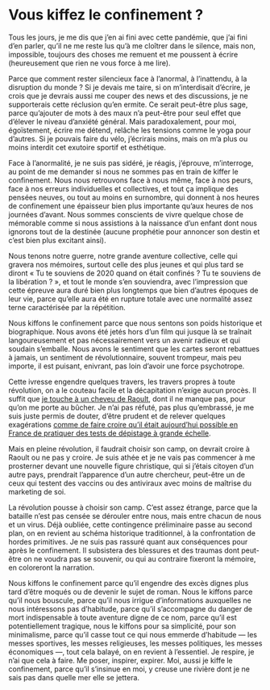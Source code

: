 # Vous kiffez le confinement ?

Tous les jours, je me dis que j’en ai fini avec cette pandémie, que j’ai fini d’en parler, qu’il ne me reste lus qu’à me cloîtrer dans le silence, mais non, impossible, toujours des choses me remuent et me poussent à écrire (heureusement que rien ne vous force à me lire).<span id="more-53714"></span>

Parce que comment rester silencieux face à l’anormal, à l’inattendu, à la disruption du monde ? Si je devais me taire, si on m’interdisait d’écrire, je crois que je devrais aussi me couper des news et des discussions, je ne supporterais cette réclusion qu’en ermite. Ce serait peut-être plus sage, parce qu’ajouter de mots à des maux n’a peut-être pour seul effet que d’élever le niveau d’anxiété général. Mais paradoxalement, pour moi, égoïstement, écrire me détend, relâche les tensions comme le yoga pour d’autres. Si je pouvais faire du vélo, j’écrirais moins, mais on m’a plus ou moins interdit cet exutoire sportif et esthétique.

Face à l’anormalité, je ne suis pas sidéré, je réagis, j’éprouve, m’interroge, au point de me demander si nous ne sommes pas en train de kiffer le confinement. Nous nous retrouvons face à nous même, face à nos peurs, face à nos erreurs individuelles et collectives, et tout ça implique des pensées neuves, ou tout au moins en surnombre, qui donnent à nos heures de confinement une épaisseur bien plus importante qu’aux heures de nos journées d’avant. Nous sommes conscients de vivre quelque chose de mémorable comme si nous assistions à la naissance d’un enfant dont nous ignorons tout de la destinée (aucune prophétie pour annoncer son destin et c’est bien plus excitant ainsi).

Nous tenons notre guerre, notre grande aventure collective, celle qui gravera nos mémoires, surtout celle des plus jeunes et qui plus tard se diront « Tu te souviens de 2020 quand on était confinés ? Tu te souviens de la libération ? », et tout le monde s’en souviendra, avec l’impression que cette épreuve aura duré bien plus longtemps que bien d’autres époques de leur vie, parce qu’elle aura été en rupture totale avec une normalité assez terne caractérisée par la répétition.

Nous kiffons le confinement parce que nous sentons son poids historique et biographique. Nous avons été jetés hors d’un film qui jusque là se traînait langoureusement et pas nécessairement vers un avenir radieux et qui soudain s’emballe. Nous avons le sentiment que les cartes seront rebattues à jamais, un sentiment de révolutionnaire, souvent trompeur, mais peu importe, il est puisant, enivrant, pas loin d’avoir une force psychotrope.

Cette ivresse engendre quelques travers, les travers propres à toute révolution, on a le couteau facile et la décapitation n’exige aucun procès. Il suffit que [je touche à un cheveu de Raoult](https://tcrouzet.com/2020/03/23/le-burn-out-frappe-les-confines/), dont il ne manque pas, pour qu’on me porte au bûcher. Je n’ai pas réfuté, pas plus qu’embrassé, je me suis juste permis de douter, d’être prudent et de relever quelques exagérations [comme de faire croire qu’il était aujourd’hui possible en France de pratiquer des tests de dépistage à grande échelle](https://www.lesechos.fr/economie-france/social/coronavirus-la-france-tente-de-modifier-sa-strategie-de-depistage-1188099).

Mais en pleine révolution, il faudrait choisir son camp, on devrait croire à Raoult ou ne pas y croire. Je suis athée et je ne vais pas commencer à me prosterner devant une nouvelle figure christique, qui si j’étais citoyen d’un autre pays, prendrait l’apparence d’un autre chercheur, peut-être un de ceux qui testent des vaccins ou des antiviraux avec moins de maîtrise du marketing de soi.

La révolution pousse à choisir son camp. C’est assez étrange, parce que la bataille n’est pas censée se dérouler entre nous, mais entre chacun de nous et un virus. Déjà oubliée, cette contingence préliminaire passe au second plan, on en revient au schéma historique traditionnel, à la confrontation de hordes primitives. Je ne suis pas rassuré quant aux conséquences pour après le confinement. Il subsistera des blessures et des traumas dont peut-être on ne voudra pas se souvenir, ou qui au contraire fixeront la mémoire, en coloreront la narration.

Nous kiffons le confinement parce qu’il engendre des excès dignes plus tard d’être moqués ou de devenir le sujet de roman. Nous le kiffons parce qu’il nous bouscule, parce qu’il nous irrigue d’informations auxquelles ne nous intéressons pas d’habitude, parce qu’il s’accompagne du danger de mort indispensable à toute aventure digne de ce nom, parce qu’il est potentiellement tragique, nous le kiffons pour sa simplicité, pour son minimalisme, parce qu’il casse tout ce qui nous emmerde d’habitude — les messes sportives, les messes religieuses, les messes politiques, les messes économiques —, tout cela balayé, on en revient à l’essentiel. Je respire, je n’ai que cela à faire. Me poser, inspirer, expirer. Moi, aussi je kiffe le confinement, parce qu’il s’insinue en moi, y creuse une rivière dont je ne sais pas dans quelle mer elle se jettera.